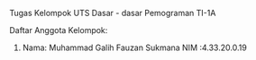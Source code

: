 Tugas Kelompok UTS Dasar - dasar Pemograman TI-1A

Daftar Anggota Kelompok:
1. Nama: Muhammad Galih Fauzan Sukmana 
   NIM :4.33.20.0.19
